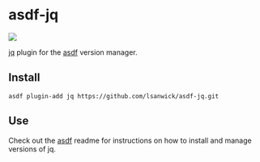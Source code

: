 # asdf-jq

![](https://github.com/lsanwick/asdf-jq/workflows/ci/badge.svg)

[jq](https://jqlang.github.io/jq/) plugin for the [asdf](https://github.com/asdf-vm/asdf) version manager.

## Install

```
asdf plugin-add jq https://github.com/lsanwick/asdf-jq.git
```

## Use

Check out the [asdf](https://github.com/asdf-vm/asdf) readme for instructions on how to install and manage versions of jq.
